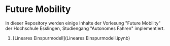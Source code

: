 # Future Mobility

In dieser Repository werden einige Inhalte der Vorlesung "Future Mobility" der Hochschule Esslingen, Studiengang "Autonomes Fahren" implementiert.

1. [Lineares Einspurmodell](Lineares Einspurmodell.ipynb)
